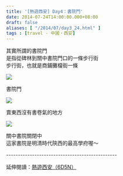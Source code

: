```yaml
---
title: '[熱遊西安] Day4：書院門'
date: 2014-07-24T14:00:00.000+08:00
draft: false
aliases: [ "/2014/07/day3_24.html" ]
tags : [travel - 中國・西安]
---
```


其實所謂的書院門  
是指從碑林到關中書院門口的一條步行街  
步行街，也就是商鋪攤檔街一條  

[![](https://2.bp.blogspot.com/-S9aPMTnGMsc/XEQHvYLYq4I/AAAAAAAAGDc/TMSvfLRKaqg7_pPr3TW4l4pcOyGRndKGgCLcBGAs/s640/14531194337_13ff76db9d_z.jpg)](https://2.bp.blogspot.com/-S9aPMTnGMsc/XEQHvYLYq4I/AAAAAAAAGDc/TMSvfLRKaqg7_pPr3TW4l4pcOyGRndKGgCLcBGAs/s1600/14531194337_13ff76db9d_z.jpg)

書院門  

[![](https://3.bp.blogspot.com/-_wD4i-6JCQQ/XEQH0XlkdYI/AAAAAAAAGDk/r0X-c6r1m_w4i0tgygISvfwAzp9cmVyIACLcBGAs/s640/14737503493_81d3e65119_z.jpg)](https://3.bp.blogspot.com/-_wD4i-6JCQQ/XEQH0XlkdYI/AAAAAAAAGDk/r0X-c6r1m_w4i0tgygISvfwAzp9cmVyIACLcBGAs/s1600/14737503493_81d3e65119_z.jpg)

賣東西沒有書卷氣的地方  

[![](https://1.bp.blogspot.com/-A4JnK23DGGE/XEQH7GXB5zI/AAAAAAAAGDo/lp_uLz5Q4aUsGpEA3TQHPFOuu1EJRNzywCLcBGAs/s640/14717629945_d5881bf496_z.jpg)](https://1.bp.blogspot.com/-A4JnK23DGGE/XEQH7GXB5zI/AAAAAAAAGDo/lp_uLz5Q4aUsGpEA3TQHPFOuu1EJRNzywCLcBGAs/s1600/14717629945_d5881bf496_z.jpg)

關中書院關閉中  
這家書院是明清時代陝西的最高學府喔～  
  
\-----------------------------------------------  
  
延伸閱讀：[熱遊西安（6D5N）](http://www.hidie.net/2014/08/6d5n.html)